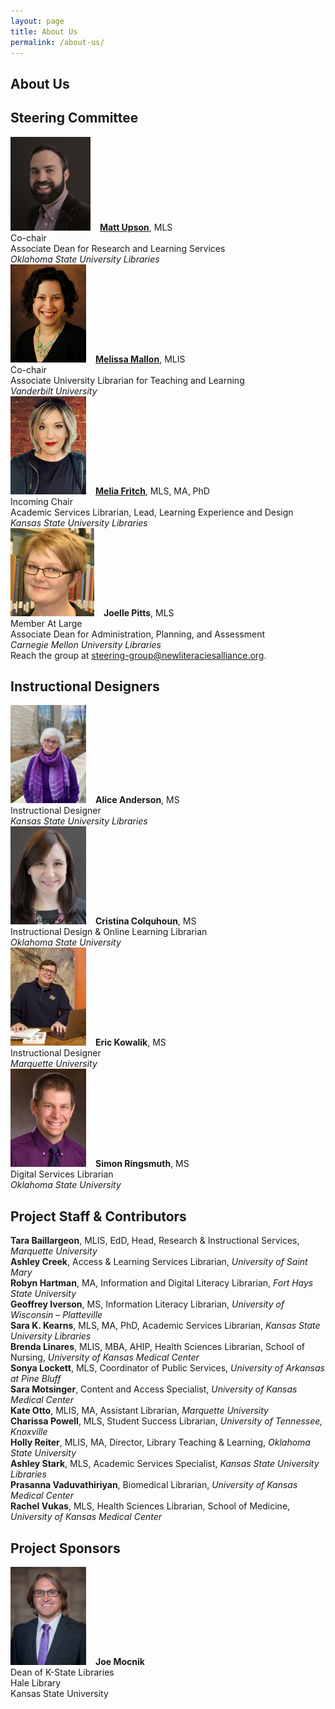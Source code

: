 ```yaml
---
layout: page
title: About Us
permalink: /about-us/
---
```


## About Us
<div class="entry-content" itemprop="articleBody">
    <div class="title">
        <h2>Steering Committee</h2>
    </div>
    <div class="contentbox">
        <div class="grid-container">
            <div class="grid-row1col1"><img decoding="async" style="width: 128px; height: 150px; margin-right: 15px;" src="/assets/images/Upson__Matt.png" alt="Matt Upson"><b><a href="mailto:matthew.upson@okstate.edu">Matt Upson</a></b>, MLS<br>
                Co-chair<br>
                Associate Dean for Research and Learning Services<br>
                <em>Oklahoma State University Libraries</em>
            </div>
            <div class="grid-row1col2"><img decoding="async" style="width: 121px; height: 157px; margin-right: 15px;" src="/assets/images/Mallon_Melissa.png" alt="Melissa Mallon"><b><a href="mailto:melissa.mallon@vanderbilt.edu">Melissa Mallon</a></b>, MLIS<br>
                Co-chair<br>
                Associate University Librarian for Teaching and Learning<br>
                <em>Vanderbilt University</em>
            </div>
            <div class="grid-row2col1"><img decoding="async" style="width: 121px; height: 157px; margin-right: 15px;" src="/assets/images/Melia_Fritch290x375.jpg" alt="Melia Fritch"><b><a href="mailto:melia@ksu.edu">Melia Fritch</a></b>, MLS, MA, PhD<br>
                Incoming Chair<br>
                Academic Services Librarian, Lead, Learning Experience and Design<br>
                <em>Kansas State University Libraries</em>
            </div>
            <div class="grid-row2col2"><img decoding="async" style="width: 134px; height: 141px; margin-right: 15px;" src="/assets/images/Joelle-Pitts.jpg" alt="Joelle Pitts"><b>Joelle Pitts</b>, MLS<br>
                Member At Large<br>
                Associate Dean for Administration, Planning, and Assessment<br>
                <em>Carnegie Mellon University Libraries</em>
            </div>
            <div>Reach the group at <a href="mailto:steering-group@newliteraciesalliance.org">steering-group@newliteraciesalliance.org</a>.</div>
        </div>
    </div>
    <div class="title">
        <h2>Instructional Designers</h2>
    </div>
    <div class="contentbox">
        <div class="grid-container">
            <div class="grid-row1col1"><img decoding="async" style="width: 121px; height: 157px; margin-right: 15px;" src="/assets/images/alice_anderson.jpg" alt="Alice Anderson"><b>Alice Anderson</b>, MS<br>
                Instructional Designer<br>
                <em>Kansas State University Libraries</em>
            </div>
            <div class="grid-row1col2"><img decoding="async" style="width: 121px; height: 157px; margin-right: 15px;" src="/assets/images/Cristina_Colquhoun.jpg" alt="Cristina Colquhoun"><b>Cristina Colquhoun</b>, MS<br>
                Instructional Design &amp; Online Learning Librarian<br>
                <em>Oklahoma State University</em>
            </div>
            <div class="grid-row2col1"><img decoding="async" style="width: 121px; height: 157px; margin-right: 15px;" src="/assets/images/eric_kowalik.jpg" alt="Eric Kowalik"><b>Eric Kowalik</b>, MS<br>
                Instructional Designer<br>
                <em>Marquette University</em>
            </div>
            <div class="grid-row2col2"><img decoding="async" style="width: 121px; height: 157px; margin-right: 15px;" src="/assets/images/Simon_Ringsmuth.jpg" alt="Simon Ringsmuth"><b>Simon Ringsmuth</b>, MS<br>
                Digital Services Librarian<br>
                <em>Oklahoma State University</em>
            </div>
        </div>
    </div>
    <div class="title">
        <h2>Project Staff &amp; Contributors</h2>
    </div>
    <div class="contentbox">
        <p class="spacedout"><b>Tara Baillargeon</b>, MLIS, EdD, Head, Research &amp; Instructional Services, <em>Marquette University</em><br>
            <b>Ashley Creek</b>, Access &amp; Learning Services Librarian, <em>University of Saint Mary</em><br>
            <b>Robyn Hartman</b>, MA, Information and Digital Literacy Librarian, <em>Fort Hays State University</em><br>
            <b>Geoffrey Iverson</b>, MS, Information Literacy Librarian, <em>University of Wisconsin – Platteville</em><br>
            <b>Sara K. Kearns</b>, MLS, MA, PhD, Academic Services Librarian, <em>Kansas State University Libraries</em><br>
            <b>Brenda Linares</b>, MLIS, MBA, AHIP, Health Sciences Librarian, School of Nursing, <em>University of Kansas Medical Center</em><br>
            <b>Sonya Lockett</b>, MLS, Coordinator of Public Services, <em>University of Arkansas at Pine Bluff</em><br>
            <b>Sara Motsinger</b>, Content and Access Specialist, <em>University of Kansas Medical Center</em><br>
            <b>Kate Otto</b>, MLIS, MA, Assistant Librarian, <em>Marquette University</em><br>
            <b>Charissa Powell</b>, MLS, Student Success Librarian, <em>University of Tennessee, Knoxville</em><br>
            <b>Holly Reiter</b>, MLIS, MA, Director, Library Teaching &amp; Learning, <em>Oklahoma State University</em><br>
            <b>Ashley Stark</b>, MLS, Academic Services Specialist, <em>Kansas State University Libraries</em><br>
            <b>Prasanna Vaduvathiriyan</b>, Biomedical Librarian, <em>University of Kansas Medical Center</em><br>
            <b>Rachel Vukas</b>, MLS, Health Sciences Librarian, School of Medicine, <em>University of Kansas Medical Center</em>
        </p>
    </div>
    <div class="title">
        <h2>Project Sponsors</h2>
    </div>
    <div class="contentbox">
        <div class="grid-container">
            <div class="grid-row1col1"><img decoding="async" style="width: 121px; height: 157px; margin-right: 15px;" src="/assets/images/joe_mocnik.jpg" alt="Joe Mocnik"><b>Joe Mocnik</b><br>
                Dean of K-State Libraries<br>
                Hale Library<br>
                Kansas State University
            </div>
        </div>
    </div>
</div>
